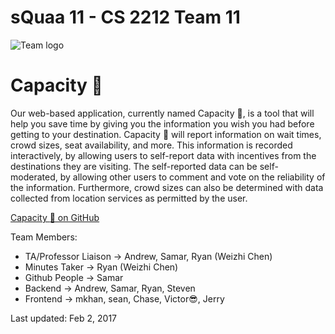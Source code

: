 # sQuaa 11 - CS 2212 Team 11

![Team logo](http://orig05.deviantart.net/9320/f/2010/203/c/a/30___fsjal_falco_lombardi__by_ztoonlinkz.png)

# Capacity :thinking:

Our web-based application, currently named Capacity :thinking:, is a tool that will help you save time by giving you the information you wish you had before getting to your destination. Capacity :thinking: will report information on wait times, crowd sizes, seat availability, and more. This information is recorded interactively, by allowing users to self-report data with incentives from the destinations they are visiting. The self-reported data can be self-moderated, by allowing other users to comment and vote on the reliability of the information. Furthermore, crowd sizes can also be determined with data collected from location services as permitted by the user.

[Capacity :thinking: on GitHub](https://github.com/ssajnani/2212B-Project)

Team Members:

* TA/Professor Liaison → Andrew, Samar, Ryan (Weizhi Chen)
* Minutes Taker → Ryan (Weizhi Chen)
* Github People → Samar 
* Backend → Andrew, Samar, Ryan, Steven
* Frontend → mkhan, sean, Chase, Victor:sunglasses:, Jerry

Last updated: Feb 2, 2017